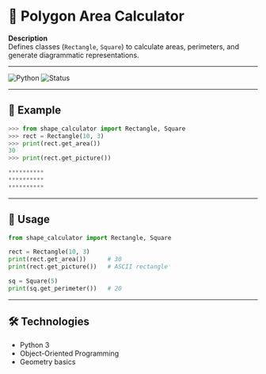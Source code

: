 # 🔺 Polygon Area Calculator

**Description**  
Defines classes (`Rectangle`, `Square`) to calculate areas, perimeters, and generate diagrammatic representations.

---

![Python](https://img.shields.io/badge/Python-3-blue?logo=python&logoColor=white)
![Status](https://img.shields.io/badge/Progress-In%20progress-orange)

---

## 📂 Example

```python
>>> from shape_calculator import Rectangle, Square
>>> rect = Rectangle(10, 3)
>>> print(rect.get_area())
30
>>> print(rect.get_picture())

**********
**********
**********
```

---

## 🚀 Usage
```python
from shape_calculator import Rectangle, Square

rect = Rectangle(10, 3)
print(rect.get_area())      # 30
print(rect.get_picture())   # ASCII rectangle

sq = Square(5)
print(sq.get_perimeter())   # 20
```

---

## 🛠️ Technologies
- Python 3
- Object-Oriented Programming
- Geometry basics
